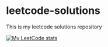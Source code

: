 # leetcode-solutions
This is my leetcode solutions repository

[![My LeetCode stats](https://leetcode-stats-six.vercel.app/api?username=ololx)](https://github.com/ololx/leetcode-stats)